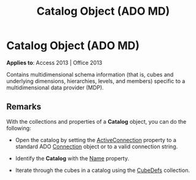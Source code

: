 ﻿---
title: Catalog Object (ADO MD)
TOCTitle: Catalog Object (ADO MD)
ms:assetid: 708c4082-3589-7f3b-5ea3-f3705f3d3ff1
ms:mtpsurl: https://msdn.microsoft.com/en-us/library/JJ249445(v=office.15)
ms:contentKeyID: 48545559
ms.date: 09/18/2015
mtps_version: v=office.15
---

# Catalog Object (ADO MD)


**Applies to**: Access 2013 | Office 2013

Contains multidimensional schema information (that is, cubes and underlying dimensions, hierarchies, levels, and members) specific to a multidimensional data provider (MDP).

## Remarks

With the collections and properties of a **Catalog** object, you can do the following:

  - Open the catalog by setting the [ActiveConnection](activeconnection-property-ado-md.md) property to a standard ADO [Connection](connection-object-ado.md) object or to a valid connection string.

  - Identify the **Catalog** with the [Name](name-property-ado-md.md) property.

  - Iterate through the cubes in a catalog using the [CubeDefs](cubedefs-collection-ado-md.md) collection.

